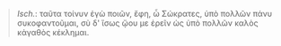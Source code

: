

>  *Isch.*: ταῦτα τοίνυν ἐγὼ ποιῶν, ἔφη, ὦ Σώκρατες, ὑπὸ πολλῶν πάνυ συκοφαντοῦμαι, σὺ δ' ἴσως ᾤου με ἐρεῖν ὡς ὑπὸ πολλῶν καλὸς κἀγαθὸς κέκλημαι.